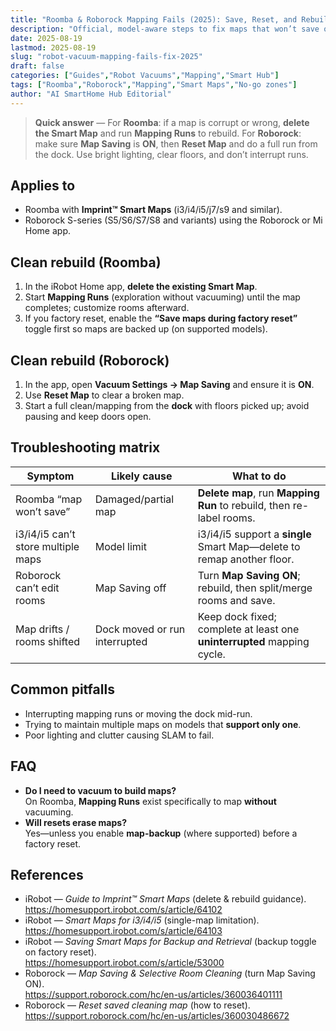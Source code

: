 ```yaml
---
title: "Roomba & Roborock Mapping Fails (2025): Save, Reset, and Rebuild the Map the Right Way"
description: "Official, model-aware steps to fix maps that won’t save or go missing—iRobot Imprint Smart Maps (i3/i4/i5/j7/s9) and Roborock S-series map-saving, reset, and re-mapping."
date: 2025-08-19
lastmod: 2025-08-19
slug: "robot-vacuum-mapping-fails-fix-2025"
draft: false
categories: ["Guides","Robot Vacuums","Mapping","Smart Hub"]
tags: ["Roomba","Roborock","Mapping","Smart Maps","No-go zones"]
author: "AI SmartHome Hub Editorial"
---
```


> **Quick answer** — For **Roomba**: if a map is corrupt or wrong, **delete the Smart Map** and run **Mapping Runs** to rebuild. For **Roborock**: make sure **Map Saving** is **ON**, then **Reset Map** and do a full run from the dock. Use bright lighting, clear floors, and don’t interrupt runs.

## Applies to
- Roomba with **Imprint™ Smart Maps** (i3/i4/i5/j7/s9 and similar).  
- Roborock S-series (S5/S6/S7/S8 and variants) using the Roborock or Mi Home app.

## Clean rebuild (Roomba)
1. In the iRobot Home app, **delete the existing Smart Map**.  
2. Start **Mapping Runs** (exploration without vacuuming) until the map completes; customize rooms afterward.  
3. If you factory reset, enable the **“Save maps during factory reset”** toggle first so maps are backed up (on supported models).

## Clean rebuild (Roborock)
1. In the app, open **Vacuum Settings → Map Saving** and ensure it is **ON**.  
2. Use **Reset Map** to clear a broken map.  
3. Start a full clean/mapping from the **dock** with floors picked up; avoid pausing and keep doors open.

## Troubleshooting matrix
| Symptom                            | Likely cause                  | What to do                                                   |
| ---------------------------------- | ----------------------------- | ------------------------------------------------------------ |
| Roomba “map won’t save”            | Damaged/partial map           | **Delete map**, run **Mapping Run** to rebuild, then re-label rooms. |
| i3/i4/i5 can’t store multiple maps | Model limit                   | i3/i4/i5 support a **single** Smart Map—delete to remap another floor. |
| Roborock can’t edit rooms          | Map Saving off                | Turn **Map Saving ON**; rebuild, then split/merge rooms and save. |
| Map drifts / rooms shifted         | Dock moved or run interrupted | Keep dock fixed; complete at least one **uninterrupted** mapping cycle. |

## Common pitfalls
- Interrupting mapping runs or moving the dock mid-run.  
- Trying to maintain multiple maps on models that **support only one**.  
- Poor lighting and clutter causing SLAM to fail.

## FAQ
- **Do I need to vacuum to build maps?**  
  On Roomba, **Mapping Runs** exist specifically to map **without** vacuuming.  
- **Will resets erase maps?**  
  Yes—unless you enable **map-backup** (where supported) before a factory reset.

## References
- iRobot — *Guide to Imprint™ Smart Maps* (delete & rebuild guidance).  
  https://homesupport.irobot.com/s/article/64102  
- iRobot — *Smart Maps for i3/i4/i5* (single-map limitation).  
  https://homesupport.irobot.com/s/article/64103  
- iRobot — *Saving Smart Maps for Backup and Retrieval* (backup toggle on factory reset).  
  https://homesupport.irobot.com/s/article/53000  
- Roborock — *Map Saving & Selective Room Cleaning* (turn Map Saving ON).  
  https://support.roborock.com/hc/en-us/articles/360036401111  
- Roborock — *Reset saved cleaning map* (how to reset).  
  https://support.roborock.com/hc/en-us/articles/360030486672